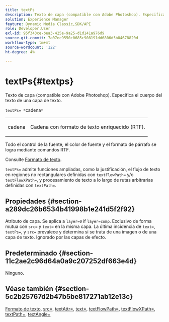 ```yaml
---
title: textPs
description: Texto de capa (compatible con Adobe Photoshop). Especifica el cuerpo del texto de una capa de texto.
solution: Experience Manager
feature: Dynamic Media Classic,SDK/API
role: Developer,User
exl-id: 95f343ce-bea3-425e-9a25-d1d141a976d9
source-git-commit: 7a07ec9550c0685c908191dd6806d5b84678820d
workflow-type: tm+mt
source-wordcount: '122'
ht-degree: 4%

---
```


# textPs{#textps}

Texto de capa (compatible con Adobe Photoshop). Especifica el cuerpo del texto de una capa de texto.

`textPs= *`cadena`*`

<table id="simpletable_4E2D08FD4EEC4EDC9EFE9F6F2E22DB0C"> 
 <tr class="strow"> 
  <td class="stentry"> <p><span class="codeph"><span class="varname"> cadena</span> </span> </p> </td> 
  <td class="stentry"> <p>Cadena con formato de texto enriquecido (RTF). </p></td> 
 </tr> 
</table>

Todo el control de la fuente, el color de fuente y el formato de párrafo se logra mediante comandos RTF.

Consulte [Formato de texto](../../../../../is-api/http-ref/image-serving-api-ref/c-http-protocol-reference/c-text-formatting/c-text-formatting.md#concept-0d3136db7f6f49668274541cd4b6364c).

`textPs=` admite funciones ampliadas, como la justificación, el flujo de texto en regiones no rectangulares definidas con `textFlowPath=` y/o `textFlowXPath=`, y procesamiento de texto a lo largo de rutas arbitrarias definidas con `textPath=`.

## Propiedades {#section-a289dc26b6534b41998b1e241d5f2f92}

Atributo de capa. Se aplica a `layer=0` if `layer=comp`. Exclusivo de forma mutua con `src=` y `text=` en la misma capa. La última incidencia de `text=`, `textPs=`, y `src=` prevalece y determina si se trata de una imagen o de una capa de texto. Ignorado por las capas de efecto.

## Predeterminado {#section-11c2ae2c96d64a0a9c207252df663e4d}

Ninguno.

## Véase también {#section-5c2b25767d2b47b5be817271ab12e13c}

[Formato de texto](../../../../../is-api/http-ref/image-serving-api-ref/c-http-protocol-reference/c-text-formatting/c-text-formatting.md#concept-0d3136db7f6f49668274541cd4b6364c), [src=](../../../../../is-api/http-ref/image-serving-api-ref/c-http-protocol-reference/c-command-reference/r-src.md#reference-f6506637778c4c69bf106a7924a91ab1), [textAttr=](../../../../../is-api/http-ref/image-serving-api-ref/c-http-protocol-reference/c-command-reference/r-textattr.md#reference-ff00484fa3244286abeff34911f7ec0d), [text=](../../../../../is-api/http-ref/image-serving-api-ref/c-http-protocol-reference/c-command-reference/r-text.md#reference-84634052e48548539a1ef63cbe41f22f), [textFlowPath=](../../../../../is-api/http-ref/image-serving-api-ref/c-http-protocol-reference/c-command-reference/r-textflowpath.md#reference-0b8d9493d71342f0b6a64a6d221584ef), [textFlowXPath=](../../../../../is-api/http-ref/image-serving-api-ref/c-http-protocol-reference/c-command-reference/r-textflowxpath.md#reference-c55d4e41a28f40aca6a24ca218c28542), [textPath=](../../../../../is-api/http-ref/image-serving-api-ref/c-http-protocol-reference/c-command-reference/r-textpath.md#reference-b09cc0902dff4725bdb54d5da4076ccd), [textAngle=](../../../../../is-api/http-ref/image-serving-api-ref/c-http-protocol-reference/c-command-reference/r-textangle.md#reference-447f624c0e764d0cb5c75846d1b44d15)
